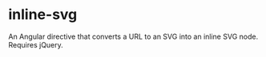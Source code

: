 inline-svg
==========

An Angular directive that converts a URL to an SVG into an inline SVG node. Requires jQuery.
